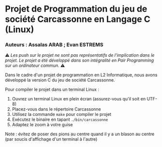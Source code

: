 # Projet de Programmation du jeu de société Carcassonne en Langage C (Linux)

### Auteurs : Assalas ARAB ; Evan ESTREMS

:warning: *Les push sur le projet ne sont pas représentatifs de l'implication dans le projet. Le projet a été développé dans son intégralité en Pair Programming sur un ordinateur commun.* :warning:

Dans le cadre d'un projet de programmation en L2 Informatique, nous avons développé la version C du jeu de société Carcassonne.

Pour compiler le projet dans un terminal Linux :

1. Ouvrez un terminal Linux en plein écran (assurez-vous qu'il soit en UTF-8)
2. Placez-vous dans le répertoire Carcassonne
3. Utilisez la commande `make` pour compiler le projet
4. Exécutez le binaire en tapant `./bin/carcassonne`
5. Adaptez le zoom à votre guise

Note : évitez de poser des pions au centre quand il y a un blason au centre (par soucis d'affichage d'un terminal à l'autre)